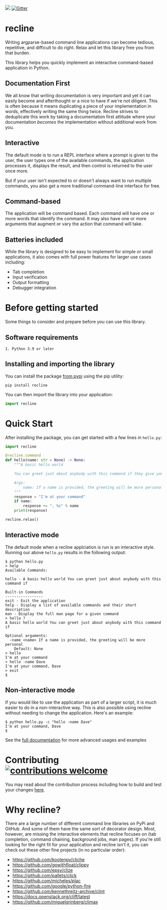 ![](https://github.com/NetApp/recline/workflows/build/badge.svg?branch=main)
[![Gitter](https://badges.gitter.im/netapp-recline/community.svg)](https://gitter.im/netapp-recline/community?utm_source=badge&utm_medium=badge&utm_campaign=pr-badge)

# recline

Writing argparse-based command line applications can become tedious, repetitive,
and difficult to do right. Relax and let this library free you from that burden.

This library helps you quickly implement an interactive command-based application in Python.

## Documentation First
We all know that writing documentation is very important and yet it can easily become
and afterthought or a nice to have if we're not diligent. This is often because it
means duplicating a piece of your implementation in words, effectively writing the
same thing twice. Recline strives to deduplicate this work by taking a documentation
first attitude where your documentation _becomes_ the implementation without additional
work from you.

## Interactive

The default mode is to run a REPL interface where a prompt is given to the user, the
user types one of the available commands, the application processes it, displays the
result, and then control is returned to the user once more.

But if your user isn't expected to or doesn't always want to run multiple commands,
you also get a more traditional command-line interface for free.

## Command-based

The application will be command based. Each command will have one or more words
that identify the command. It may also have one or more arguments that augment or
vary the action that command will take.

## Batteries included

While the library is designed to be easy to implement for simple or small applications,
it also comes with full power features for larger use cases including:

* Tab completion
* Input verification
* Output formatting
* Debugger integration

# Before getting started

Some things to consider and prepare before you can use this library.

## Software requirements

```
1. Python 3.9 or later
```

## Installing and importing the library

You can install the package [from pypi](https://pypi.org/project/recline) using the pip utility:

```
pip install recline
```

You can then import the library into your application:

```python
import recline
```

# Quick Start

After installing the package, you can get started with a few lines in `hello.py`:

```python
import recline

@recline.command
def hello(name: str = None) -> None:
    """A basic hello world

    You can greet just about anybody with this command if they give you their name!

    Args:
        name: If a name is provided, the greeting will be more personal
    """
    response = "I'm at your command"
    if name:
        response += ", %s" % name
    print(response)

recline.relax()
```

## Interactive mode

The default mode when a recline applciation is run is an interactive style. Running
our above `hello.py` results in the following output:

```
$ python hello.py
> help
Available Commands:

hello - A basic hello world You can greet just about anybody with this command if

Built-in Commands
-----------------
exit - Exit the application
help - Display a list of available commands and their short description
man - Display the full man page for a given command
> hello ?
A basic hello world You can greet just about anybody with this command if

Optional arguments:
  -name <name> If a name is provided, the greeting will be more personal
    Default: None
> hello
I'm at your command
> hello -name Dave
I'm at your command, Dave
> exit
$
```

## Non-interactive mode

If you would like to use the application as part of a larger script, it is much
easier to do in a non-interactive way. This is also possible using recline without
needing to change the application. Here's an example:

```
$ python hello.py -c "hello -name Dave"
I'm at your command, Dave
$
```

See the [full documentation](https://netapp.github.io/recline) for more advanced usages and examples

# Contributing [![contributions welcome](https://img.shields.io/badge/contributions-welcome-brightgreen.svg?style=flat)](https://github.com/NetApp/recline/issues)

You may read about the contribution process including how to build and test your changes [here](CONTRIBUTING.md).

# Why recline?

There are a large number of different command line libraries on PyPi and GitHub.
And some of them have the same sort of decorator design. Most, however, are missing
the interactive elements that recline focuses on (tab completion, command chaining,
background jobs, man pages). If you're still looking for the right fit for your
application and recline isn't it, you can check out these other fine projects (in no
particular order):

* https://github.com/kootenpv/cliche
* https://github.com/gowithfloat/clippy
* https://github.com/epsy/clize
* https://github.com/pallets/click
* https://github.com/micheles/plac
* https://github.com/google/python-fire
* https://github.com/kennethreitz-archive/clint
* https://docs.openstack.org/cliff/latest
* https://github.com/miguelgrinberg/climax
